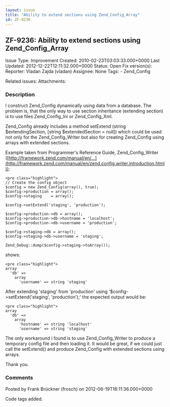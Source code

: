 ```yaml
---
layout: issue
title: "Ability to extend sections using Zend_Config_Array"
id: ZF-9236
---
```


ZF-9236: Ability to extend sections using Zend\_Config\_Array
-------------------------------------------------------------

 Issue Type: Improvement Created: 2010-02-23T03:03:33.000+0000 Last Updated: 2012-12-22T12:11:32.000+0000 Status: Open Fix version(s): 
 Reporter:  Vladan Zajda (vladan)  Assignee:  None  Tags: - Zend\_Config
 
 Related issues: 
 Attachments: 
### Description

I construct Zend\_Config dynamically using data from a database. The problem is, that the only way to use section inheritance (extending section) is to use files Zend\_Config\_Ini or Zend\_Config\_Xml.

Zend\_Config already includes a method setExtend (string $extendingSection, [string $extendedSection = null]) which could be used not only for the Zend\_Config\_Writer but also for creating Zend\_Config using arrays with extended sections.

Example taken from Programmer's Reference Guide, Zend\_Config\_Writer ([http://framework.zend.com/manual/en/…](http://framework.zend.com/manual/en/zend.config.writer.introduction.html)):

 
    <pre class="highlight">
    // Create the config object
    $config = new Zend_Config(array(), true);
    $config->production = array();
    $config->staging    = array();
     
    $config->setExtend('staging', 'production');
     
    $config->production->db = array();
    $config->production->db->hostname = 'localhost';
    $config->production->db->username = 'production';
     
    $config->staging->db = array();
    $config->staging->db->username = 'staging';
    
    Zend_Debug::dump($config->staging->toArray()); 


shows:

 
    <pre class="highlight">
    array
      'db' => 
        array
          'username' => string 'staging'


After extending 'staging' from 'production' using '$config->setExtend('staging', 'production');' the expected output would be:

 
    <pre class="highlight">
    array
      'db' => 
        array
          'hostname' => string 'localhost'
          'username' => string 'staging'


The only workaround i found is to use Zend\_Config\_Writer to produce a temporary config file and then loading it. It would be great, if we could just call the setExtend() and produce Zend\_Config with extended sections using arrays.

Thank you.

 

 

### Comments

Posted by Frank Brückner (frosch) on 2012-06-19T16:11:36.000+0000

Code tags added.

 

 